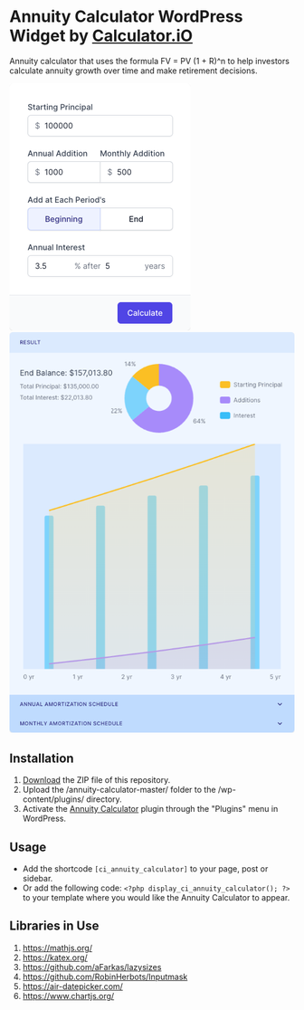 # Annuity Calculator WordPress Widget by [Calculator.iO](https://www.calculator.io/ "Calculator.iO Homepage")

Annuity calculator that uses the formula FV = PV (1 + R)^n to help investors calculate annuity growth over time and make retirement decisions.

![Annuity Calculator Input Form](/assets/images/screenshot-1.png "Annuity Calculator Input Form")
![Annuity Calculator Calculation Results](/assets/images/screenshot-2.png "Annuity Calculator Calculation Results")

## Installation

1. [Download](https://github.com/pub-calculator-io/age-calculator/archive/refs/heads/master.zip) the ZIP file of this repository.
2. Upload the /annuity-calculator-master/ folder to the /wp-content/plugins/ directory.
3. Activate the [Annuity Calculator](https://www.calculator.io/annuity-calculator/ "Annuity Calculator Homepage") plugin through the "Plugins" menu in WordPress.

## Usage
* Add the shortcode `[ci_annuity_calculator]` to your page, post or sidebar.
* Or add the following code: `<?php display_ci_annuity_calculator(); ?>` to your template where you would like the Annuity Calculator to appear.

## Libraries in Use
1. https://mathjs.org/
2. https://katex.org/
3. https://github.com/aFarkas/lazysizes
4. https://github.com/RobinHerbots/Inputmask
5. https://air-datepicker.com/
6. https://www.chartjs.org/
